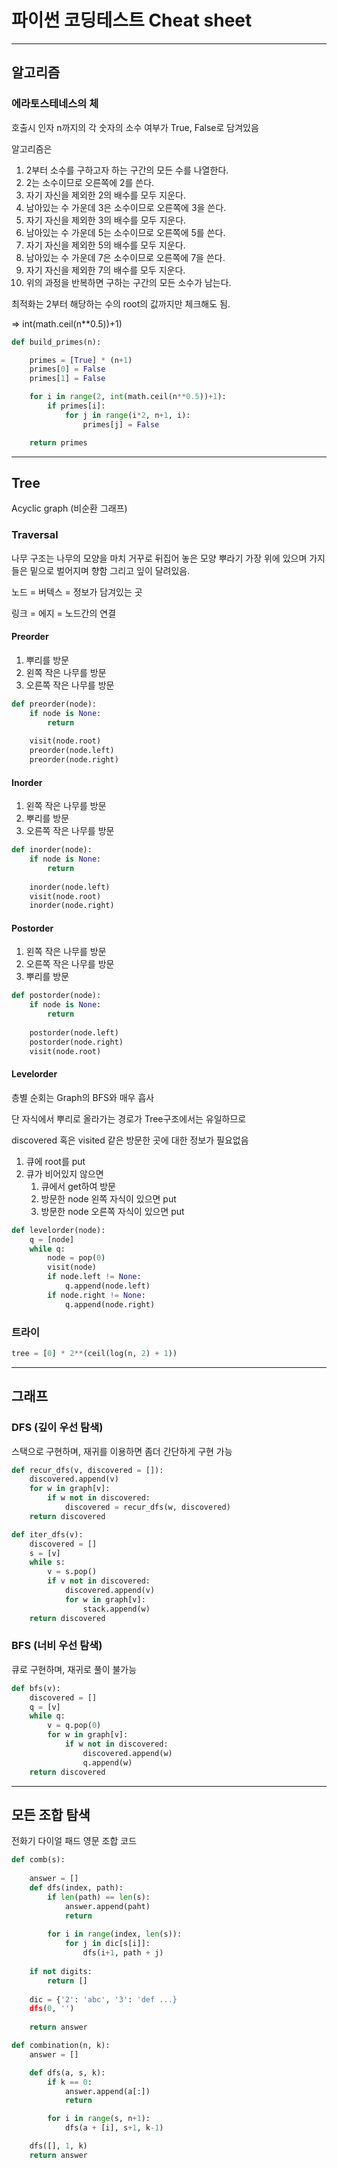 # 파이썬 코딩테스트 Cheat sheet

--- 
## 알고리즘

### 에라토스테네스의 체

호출시 인자 n까지의 각 숫자의 소수 여부가 True, False로 담겨있음

알고리즘은
1. 2부터 소수를 구하고자 하는 구간의 모든 수를 나열한다.
2. 2는 소수이므로 오른쪽에 2를 쓴다.
3. 자기 자신을 제외한 2의 배수를 모두 지운다.
4. 남아있는 수 가운데 3은 소수이므로 오른쪽에 3을 쓴다.
5. 자기 자신을 제외한 3의 배수를 모두 지운다.
6. 남아있는 수 가운데 5는 소수이므로 오른쪽에 5를 쓴다.
7. 자기 자신을 제외한 5의 배수를 모두 지운다.
8. 남아있는 수 가운데 7은 소수이므로 오른쪽에 7을 쓴다.
9. 자기 자신을 제외한 7의 배수를 모두 지운다.
10. 위의 과정을 반복하면 구하는 구간의 모든 소수가 남는다.

최적화는 2부터 해당하는 수의 root의 값까지만 체크해도 됨.

=> int(math.ceil(n**0.5))+1)

```python
def build_primes(n):

    primes = [True] * (n+1)
    primes[0] = False
    primes[1] = False

    for i in range(2, int(math.ceil(n**0.5))+1):
        if primes[i]:
            for j in range(i*2, n+1, i):
                primes[j] = False

    return primes
```
--- 
## Tree
Acyclic graph (비순환 그래프)

### Traversal
나무 구조는 나무의 모양을 마치 거꾸로 뒤집어 놓은 모양
뿌라기 가장 위에 있으며 가지들은 밑으로 벌어지며 향함
그리고 잎이 달려있음.

노드 = 버텍스 = 정보가 담겨있는 곳

링크 = 에지 = 노드간의 연결

#### Preorder
1. 뿌리를 방문
2. 왼쪽 작은 나무를 방문
3. 오른쪽 작은 나무를 방문
```python
def preorder(node):
    if node is None:
        return
        
    visit(node.root)
    preorder(node.left)
    preorder(node.right)
```

#### Inorder
1. 왼쪽 작은 나무를 방문
2. 뿌리를 방문
3. 오른쪽 작은 나무를 방문
```python
def inorder(node):
    if node is None:
        return
        
    inorder(node.left)
    visit(node.root)
    inorder(node.right)
```

#### Postorder
1. 왼쪽 작은 나무를 방문
2. 오른쪽 작은 나무를 방문
3. 뿌리를 방문
```python
def postorder(node):
    if node is None:
        return
        
    postorder(node.left)
    postorder(node.right)
    visit(node.root)
```

#### Levelorder
층별 순회는 Graph의 BFS와 매우 흡사

단 자식에서 뿌리로 올라가는 경로가 Tree구조에서는 유일하므로

discovered 혹은 visited 같은 방문한 곳에 대한 정보가 필요없음

1. 큐에 root를 put
2. 큐가 비어있지 않으면
    1) 큐에서 get하여 방문
    2) 방문한 node 왼쪽 자식이 있으면 put
    3) 방문한 node 오른쪽 자식이 있으면 put

```python
def levelorder(node):
    q = [node]
    while q:
        node = pop(0)
        visit(node)
        if node.left != None:
            q.append(node.left)
        if node.right != None:
            q.append(node.right)
```

### 트라이
```python
tree = [0] * 2**(ceil(log(n, 2) + 1))
```
--- 
## 그래프
### DFS (깊이 우선 탐색)
스택으로 구현하며, 재귀를 이용하면 좀더 간단하게 구현 가능

```python
def recur_dfs(v, discovered = []):
    discovered.append(v)
    for w in graph[v]:
        if w not in discovered:
            discovered = recur_dfs(w, discovered)
    return discovered
```

```python
def iter_dfs(v):
    discovered = []
    s = [v]
    while s:
        v = s.pop()
        if v not in discovered:
            discovered.append(v)
            for w in graph[v]:
                stack.append(w)
    return discovered
```

### BFS (너비 우선 탐색)
큐로 구현하며, 재귀로 풀이 불가능

```python
def bfs(v):
    discovered = []
    q = [v]
    while q:
        v = q.pop(0)
        for w in graph[v]:
            if w not in discovered:
                discovered.append(w)
                q.append(w)
    return discovered
```
--- 
## 모든 조합 탐색

전화기 다이얼 패드 영문 조합 코드
```python
def comb(s):
    
    answer = []
    def dfs(index, path):
        if len(path) == len(s):
            answer.append(paht)
            return
            
        for i in range(index, len(s)):
            for j in dic[s[i]]:
                dfs(i+1, path + j)
    
    if not digits:
        return []
        
    dic = {'2': 'abc', '3': 'def ...}
    dfs(0, '')
    
    return answer
```

```python
def combination(n, k):
    answer = []

    def dfs(a, s, k):
        if k == 0:
            answer.append(a[:])
            return

        for i in range(s, n+1):
            dfs(a + [i], s+1, k-1)

    dfs([], 1, k)
    return answer
```